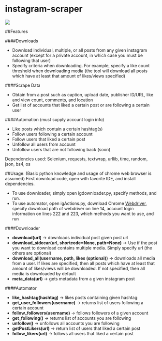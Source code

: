 # instagram-scraper

![](https://instagram-brand.com/wp-content/uploads/2016/11/Instagram_AppIcon_Aug2017.png?w=300)

##Features

####Downloads

- Download individual, multiple, or all posts from any given instagram account (except for a private account, in which case you must be following that user)
- Specify criteria when downloading. For example, specify a like count threshold when downloading media (the tool will download all posts which have at least that amount of likes/views specified)

####Scrape Data
- Obtain from a post such as caption, upload date, publisher ID/URL, like and view count, comments, and location
- Get list of accounts that liked a certain post or are following a certain user 


####Automation (must supply account login info)
- Like posts which contain a certain hashtag(s)
- Follow users following a certain account
- Follow users that liked a certain post
- Unfollow all users from account
- Unfollow users that are not following back (soon)

Dependencies used:
Selenium, requests, textwrap, urllib, time, random, json, bs4, os

##Usage:
(Basic python knowledge and usage of chrome web browser is assumed)
First download code, open with favorite IDE, and install dependencies.
- To use downloader, simply open igdownloader.py, specify methods, and run.
- To use automator, open igActions.py, download Chrome <a href="https://chromedriver.chromium.org/downloads">Webdriver</a>, specify download path of webdriver on line 14, account login information on lines 222 and 223, which methods you want to use, and run 

####Downloader
- **download(url)** -> downloads individual post given post url
- **download_sidecar(url, shortcode=None, path=None)** -> Use if the post you want to download contains multiple media. Simply specify url (the others are optional)
- **download_all(username, path, likes (optional))** -> downloads all media from a user. If likes are specified, then all posts which have at least that amount of likes/views will be downloaded. If not specified, then all media is downloaded by default
- **meta_data(url)** -> gets metadata from a given instagram post

####Automator
- **like_hashtag(hashtag)** -> likes posts containing given hashtag
- **get_user_followers(username)** -> returns list of users following a certain account
- **follow_followers(username)** -> follows followers of a given account
- **get_following()** -> returns list of accounts you are following
- **unfollow()** -> unfollows all accounts you are following
- **getPostLikers(url)** -> return list of users that liked a certain post
- **follow_likers(url)** -> follows all users that liked a certain post
